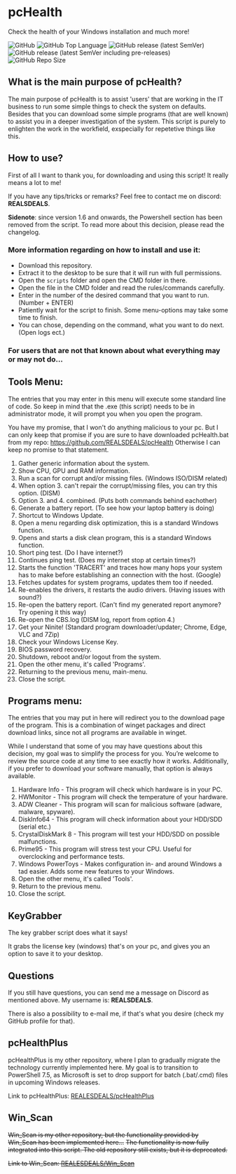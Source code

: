 # pcHealth

Check the health of your Windows installation and much more!

![GitHub](https://img.shields.io/github/license/REALSDEALS/pcHealth?label=License) ![GitHub Top Language](https://img.shields.io/github/languages/top/REALSDEALS/pcHealth?color=green&label=Batchfile) ![GitHub release (latest SemVer)](https://img.shields.io/github/v/release/REALSDEALS/pcHealth?label=Release) ![GitHub release (latest SemVer including pre-releases)](https://img.shields.io/github/v/release/REALSDEALS/pcHealth?include_prereleases&label=Release) ![GitHub Repo Size](https://img.shields.io/github/repo-size/REALSDEALS/pcHealth?label=Repo%20Size)

## What is the main purpose of pcHealth?

The main purpose of pcHealth is to assist 'users' that are working in the IT business to run some simple things to check the system on defaults. Besides that you can download some simple programs (that are well known) to assist you in a deeper investigation of the system. This script is purely to enlighten the work in the workfield, exspecially for repetetive things like this.

## How to use?

First of all I want to thank you, for downloading and using this script!
It really means a lot to me!

If you have any tips/tricks or remarks? 
Feel free to contact me on discord: **REALSDEALS**.

**Sidenote**: since version 1.6 and onwards, the Powershell section has been removed from the script. To read more about this decision, please read the changelog.

### More information regarding on how to install and use it:

- Download this repository.
- Extract it to the desktop to be sure that it will run with full permissions.
- Open the `scripts` folder and open the CMD folder in there.
- Open the file in the CMD folder and read the rules/commands carefully.
- Enter in the number of the desired command that you want to run. (Number + ENTER)
- Patiently wait for the script to finish. Some menu-options may take some time to finish.
- You can chose, depending on the command, what you want to do next. (Open logs ect.)

### For users that are not that known about what everything may or may not do...

## Tools Menu:
The entries that you may enter in this menu will execute some standard line of code.
So keep in mind that the .exe (this script) needs to be in administrator mode, it will prompt you when you open the program.

You have my promise, that I won't do anything malicious to your pc.
But I can only keep that promise if you are sure to have downloaded pcHealth.bat from my repo: https://github.com/REALSDEALS/pcHealth 
Otherwise I can keep no promise to that statement.

1. Gather generic information about the system.
2. Show CPU, GPU and RAM information.
3. Run a scan for corrupt and/or missing files. (Windows ISO/DISM related)
4. When option 3. can't repair the corrupt/missing files, you can try this option. (DISM)
5. Option 3. and 4. combined. (Puts both commands behind eachother)
6. Generate a battery report. (To see how your laptop battery is doing)
7. Shortcut to Windows Update.
8. Open a menu regarding disk optimization, this is a standard Windows function.
9. Opens and starts a disk clean program, this is a standard Windows function.
10. Short ping test. (Do I have internet?)
11. Continues ping test. (Does my internet stop at certain times?)
12. Starts the function 'TRACERT' and traces how many hops your system has to make before establishing an connection with the host. (Google)
13. Fetches updates for system programs, updates them too if needed.
14. Re-enables the drivers, it restarts the audio drivers. (Having issues with sound?)
15. Re-open the battery report. (Can't find my generated report anymore? Try opening it this way)
16. Re-open the CBS.log (DISM log, report from option 4.) 
17. Get your Ninite! (Standard program downloader/updater; Chrome, Edge, VLC and 7Zip)
18. Check your Windows License Key.
19. BIOS password recovery.
20. Shutdown, reboot and/or logout from the system.
21. Open the other menu, it's called 'Programs'.
22. Returning to the previous menu, main-menu.
23. Close the script.


## Programs menu:
The entries that you may put in here will redirect you to the download page of the program.
This is a combination of winget packages and direct download links, since not all programs are available in winget.

While I understand that some of you may have questions about this decision, my goal was to simplify the process for you. You’re welcome to review the source code at any time to see exactly how it works. Additionally, if you prefer to download your software manually, that option is always available.

1. Hardware Info - This program will check which hardware is in your PC.
2. HWMonitor - This program will check the temperature of your hardware.
3. ADW Cleaner - This program will scan for malicious software (adware, malware, spyware).
4. DiskInfo64 - This program will check information about your HDD/SDD (serial etc.)
5. CrystalDiskMark 8 - This program will test your HDD/SDD on possible malfunctions.
6. Prime95 - This program will stress test your CPU. Useful for overclocking and performance tests.
7. Windows PowerToys - Makes configuration in- and around Windows a tad easier. Adds some new features to your Windows.
8. Open the other menu, it's called 'Tools'.
9. Return to the previous menu. 
10. Close the script.

## KeyGrabber
The key grabber script does what it says!

It grabs the license key (windows) that's on your pc, and gives you an option to save it to your desktop.

## Questions
If you still have questions, you can send me a message on Discord as mentioned above.
My username is: **REALSDEALS**.

There is also a possibility to e-mail me, if that's what you desire (check my GitHub profile for that).

## pcHealthPlus
pcHealthPlus is my other repository, where I plan to gradually migrate the technology currently implemented here. My goal is to transition to PowerShell 7.5, as Microsoft is set to drop support for batch (.bat/.cmd) files in upcoming Windows releases.

Link to pcHealthPlus: [REALESDEALS/pcHealthPlus](https://github.com/REALSDEALS/pcHealthPlus)

## Win_Scan
~~Win_Scan is my other repository, but the functionality provided by Win_Scan has been implemented here...~~
~~The functionality is now fully integrated into this script. The old repository still exists, but it is deprecated.~~

~~Link to Win_Scan: [REALESDEALS/Win_Scan](https://github.com/REALSDEALS/Win_Scan)~~
